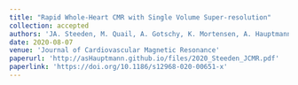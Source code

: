 ```yaml
---
title: "Rapid Whole-Heart CMR with Single Volume Super-resolution"
collection: accepted
authors: 'JA. Steeden, M. Quail, A. Gotschy, K. Mortensen, A. Hauptmann, S. Arridge, R. Jones, and V. Muthurangu'
date: 2020-08-07
venue: 'Journal of Cardiovascular Magnetic Resonance'
paperurl: 'http://asHauptmann.github.io/files/2020_Steeden_JCMR.pdf'
paperlink: 'https://doi.org/10.1186/s12968-020-00651-x'
---
```

